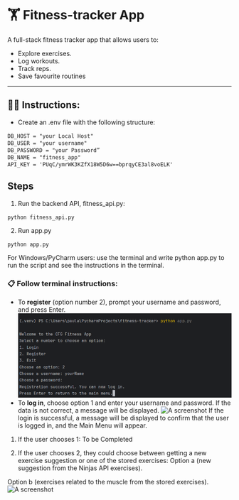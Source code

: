 # 🏋️ Fitness-tracker App
A full-stack fitness tracker app that allows users to:
- Explore exercises.
- Log workouts.
- Track reps.
- Save favourite routines

---

## 🧑‍💻 Instructions:
* Create an .env file with the following structure:

```env
DB_HOST = "your Local Host"
DB_USER = "your username"
DB_PASSWORD = "your Password”
DB_NAME = "fitness_app"
API_KEY = 'PUqC/ymrWK3KZfX18W5D6w==bprqyCE3al8voELK'
```

## Steps
1. Run the backend API, fitness_api.py: 
```
python fitness_api.py
```
2. Run app.py
```
python app.py
```
For Windows/PyCharm users: use the terminal and write python app.py to run the script and see the instructions in the terminal.

### 📋 Follow terminal instructions:
* To **register** (option number 2), prompt your username and password, and press Enter.
![A screenshot](https://raw.githubusercontent.com/elenamurgia/fitness-tracker/main/Images/Screenshot_reg_terminal.png "Screenshot register terminal")
* To **log in**, choose option 1 and enter your username and password. If the data is not correct, a message will be displayed.
![A screenshot](https://raw.githubusercontent.com/fitness-tracker/main/Images/Screenshot_login_terminal.png "Screenshot login terminal")
If the login is successful, a message will be displayed to confirm that the user is logged in, and the Main Menu will appear.

1. If the user chooses 1:
To be Completed

2. If the user chooses 2, they could choose between getting a new exercise suggestion or one of the stored exercises:
Option a (new suggestion from the Ninjas API exercises).

Option b (exercises related to the muscle from the stored exercises).
![A screenshot](https://raw.githubusercontent.com/fitness-tracker/main/Images/Screenshot_exercise_suggestion_menu.png "Screenshot exercise suggestion terminal")

